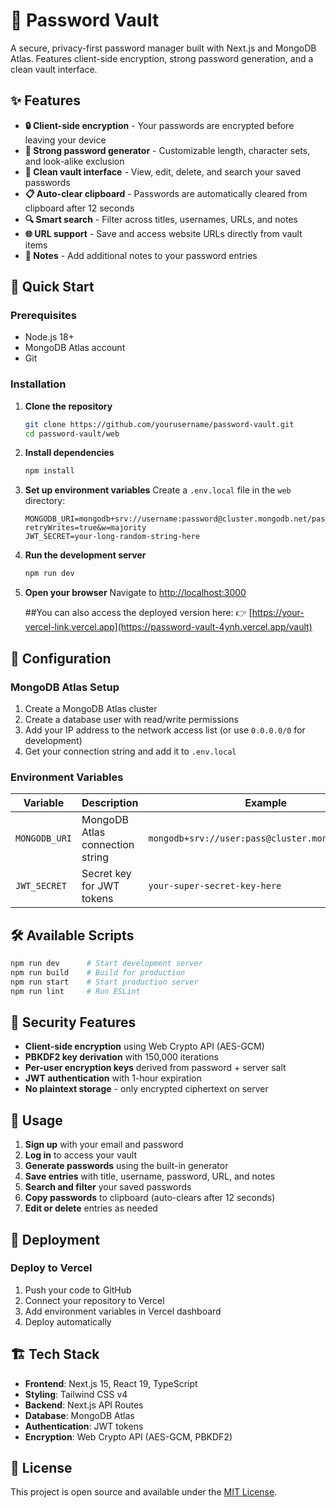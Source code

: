 # 🔐 Password Vault

A secure, privacy-first password manager built with Next.js and MongoDB Atlas. Features client-side encryption, strong password generation, and a clean vault interface.

## ✨ Features

- **🔒 Client-side encryption** - Your passwords are encrypted before leaving your device
- **🎲 Strong password generator** - Customizable length, character sets, and look-alike exclusion
- **📱 Clean vault interface** - View, edit, delete, and search your saved passwords
- **📋 Auto-clear clipboard** - Passwords are automatically cleared from clipboard after 12 seconds
- **🔍 Smart search** - Filter across titles, usernames, URLs, and notes
- **🌐 URL support** - Save and access website URLs directly from vault items
- **📝 Notes** - Add additional notes to your password entries

## 🚀 Quick Start

### Prerequisites

- Node.js 18+ 
- MongoDB Atlas account
- Git

### Installation

1. **Clone the repository**
   ```bash
   git clone https://github.com/yourusername/password-vault.git
   cd password-vault/web
   ```

2. **Install dependencies**
   ```bash
   npm install
   ```

3. **Set up environment variables**
   Create a `.env.local` file in the `web` directory:
   ```env
   MONGODB_URI=mongodb+srv://username:password@cluster.mongodb.net/password_vault?retryWrites=true&w=majority
   JWT_SECRET=your-long-random-string-here
   ```

4. **Run the development server**
   ```bash
   npm run dev
   ```

5. **Open your browser**
   Navigate to [http://localhost:3000](http://localhost:3000)

   ##You can also access the deployed version here:
👉 [https://your-vercel-link.vercel.app](https://password-vault-4ynh.vercel.app/vault)

## 🔧 Configuration

### MongoDB Atlas Setup

1. Create a MongoDB Atlas cluster
2. Create a database user with read/write permissions
3. Add your IP address to the network access list (or use `0.0.0.0/0` for development)
4. Get your connection string and add it to `.env.local`

### Environment Variables

| Variable | Description | Example |
|----------|-------------|---------|
| `MONGODB_URI` | MongoDB Atlas connection string | `mongodb+srv://user:pass@cluster.mongodb.net/db` |
| `JWT_SECRET` | Secret key for JWT tokens | `your-super-secret-key-here` |

## 🛠️ Available Scripts

```bash
npm run dev      # Start development server
npm run build    # Build for production
npm run start    # Start production server
npm run lint     # Run ESLint
```

## 🔐 Security Features

- **Client-side encryption** using Web Crypto API (AES-GCM)
- **PBKDF2 key derivation** with 150,000 iterations
- **Per-user encryption keys** derived from password + server salt
- **JWT authentication** with 1-hour expiration
- **No plaintext storage** - only encrypted ciphertext on server

## 📱 Usage

1. **Sign up** with your email and password
2. **Log in** to access your vault
3. **Generate passwords** using the built-in generator
4. **Save entries** with title, username, password, URL, and notes
5. **Search and filter** your saved passwords
6. **Copy passwords** to clipboard (auto-clears after 12 seconds)
7. **Edit or delete** entries as needed

## 🚀 Deployment

### Deploy to Vercel

1. Push your code to GitHub
2. Connect your repository to Vercel
3. Add environment variables in Vercel dashboard
4. Deploy automatically

## 🏗️ Tech Stack

- **Frontend**: Next.js 15, React 19, TypeScript
- **Styling**: Tailwind CSS v4
- **Backend**: Next.js API Routes
- **Database**: MongoDB Atlas
- **Authentication**: JWT tokens
- **Encryption**: Web Crypto API (AES-GCM, PBKDF2)

## 📄 License

This project is open source and available under the [MIT License](LICENSE).
